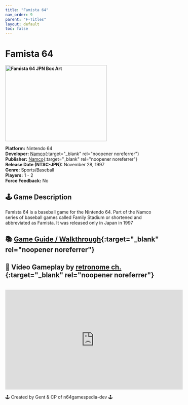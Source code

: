 ```yaml
---
title: "Famista 64"
nav_order: 9
parent: "F-Titles"
layout: default
toc: false
---
```


# Famista 64

<b>
<img src="https://images.launchbox-app.com/496999a3-dddf-4486-8c78-3f496e0b3d84.png" alt="Famista 64 JPN Box Art" width="320" height="240" />
</b>

**Platform:** Nintendo 64  
**Developer:** [Namco](https://en.wikipedia.org/wiki/Namco){:target="_blank" rel="noopener noreferrer"}  
**Publisher:** [Namco](https://en.wikipedia.org/wiki/Namco){:target="_blank" rel="noopener noreferrer"}  
**Release Date (NTSC-JPN):** November 28, 1997  
**Genre:** Sports/Baseball  
**Players:** 1 - 2  
**Force Feedback:** No  

## 🕹️ Game Description
Famista 64 is a baseball game for the Nintendo 64. Part of the Namco series of baseball games called Family Stadium or shortened and abbreviated as Famista. It was released only in Japan in 1997

## 📚 [Game Guide / Walkthrough](https://gamefaqs.gamespot.com/n64/197291-famista-64/faqs/79189){:target="_blank" rel="noopener noreferrer"}

## 🎥 Video Gameplay by [retronome ch.](https://www.youtube.com/channel/UCx6scdLg6g9iXiDpZKrsXww){:target="_blank" rel="noopener noreferrer"}
<br />
<iframe width="560" height="315" src="https://www.youtube.com/embed/mwisH6r-i7A" title="Famista 64 Gameplay" frameborder="0" allowfullscreen></iframe>

🕹️ Created by Gent & CP of n64gamespedia-dev 🕹️  
<!-- Vault Format: n64gamespedia-dev -->  
<!-- Protocol Source: _vault-specs/format-protocol.md -->
